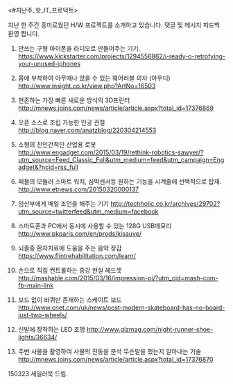 <#지난주_핫_IT_프로덕트>

지난 한 주간 흥미로웠던 H/W 프로젝트를 소개하고 있습니다.
댓글 및 메시지 피드백 환영 합니다.

1. 안쓰는 구형 아이폰을 라디오로 만들어주는 기기.
https://www.kickstarter.com/projects/1294556862/i-ready-o-retrofying-your-unused-iphones

2. 몸에 부착하여 아무때나 앉을 수 있는 웨어러블 의자 (아우디)
http://www.insight.co.kr/view.php?ArtNo=16503

3. 현존하는 가장 빠른 새로운 방식의 3D프린터
http://mnews.joins.com/news/article/article.aspx?total_id=17376869

4. 오픈 소스로 조립 가능한 인공 관절 
http://blog.naver.com/anatzblog/220304214553

5. 소형의 친인간적인 산업용 로봇 
http://www.engadget.com/2015/03/19/rethink-robotics-sawyer/?utm_source=Feed_Classic_Full&utm_medium=feed&utm_campaign=Engadget&?ncid=rss_full

6. 페블의 모듈러 스마트 워치, 심박센서등 원하는 기능을 시계줄에 선택적으로 탑재.
http://www.etnews.com/20150320000137

7. 임산부에게 매일 조언을 해주는 기기
http://techholic.co.kr/archives/29702?utm_source=twitterfeed&utm_medium=facebook

8. 스마트폰과 PC에서 동시에 사용할 수 있는 128G USB메모리
http://www.pkparis.com/en/prods/kisauve/

9. 뇌졸증 환자치료에 도움을 주는 음악 장갑
https://www.flintrehabilitation.com/learn/

10. 손으로 직집 컨트롤하는 증강 현실 헤드셋
http://mashable.com/2015/03/16/impression-pi/?utm_cid=mash-com-fb-main-link

11. 보드 없이 바퀴만 존재하는 스케이트 보드
http://www.cnet.com/uk/news/post-modern-skateboard-has-no-board-just-two-wheels/

12. 신발에 장착하는 LED 조명
http://www.gizmag.com/night-runner-shoe-lights/36634/

13. 주변 사물을 촬영하여 사물의 진동을 분석 무슨말을 했는지 알아내는 기술
http://mnews.joins.com/news/article/article.aspx?total_id=17376870

150323 <tech>
세일러묵 드림.
